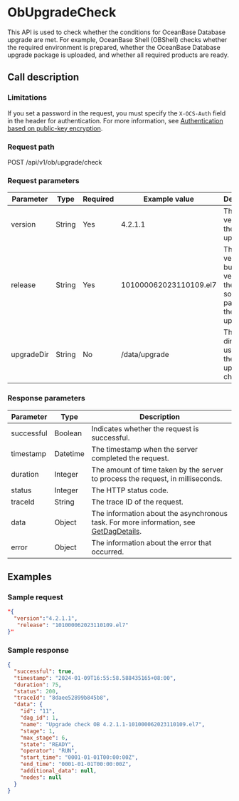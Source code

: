 # ObUpgradeCheck

This API is used to check whether the conditions for OceanBase Database upgrade are met. For example, OceanBase Shell (OBShell) checks whether the required environment is prepared, whether the OceanBase Database upgrade package is uploaded, and whether all required products are ready.

## Call description

### Limitations

If you set a password in the request, you must specify the `X-OCS-Auth` field in the header for authentication. For more information, see [Authentication based on public-key encryption](200.public-key-encryption-authentication.md).

### Request path

POST /api/v1/ob/upgrade/check

### Request parameters

| Parameter | Type | Required | Example value | Description |
| --- | --- | --- | --- | --- |
| version | String | Yes | 4.2.1.1 | The target version of the upgrade. |
| release | String | Yes | 101000062023110109.el7 | The release version and build version of the software package for the upgrade. |
| upgradeDir | String | No | /data/upgrade | The directory used for the upgrade check task. |

### Response parameters

| Parameter | Type | Description |
| --- | --- | --- |
| successful | Boolean | Indicates whether the request is successful. |
| timestamp | Datetime | The timestamp when the server completed the request. |
| duration | Integer | The amount of time taken by the server to process the request, in milliseconds. |
| status | Integer | The HTTP status code. |
| traceId | String | The trace ID of the request. |
| data | Object | The information about the asynchronous task. For more information, see [GetDagDetails](2000.get-dag-detail.md).  |
| error | Object | The information about the error that occurred. |

## Examples

### Sample request

```json
"{
  "version":"4.2.1.1",
   "release": "101000062023110109.el7"
}"
```

### Sample response

```json
{
  "successful": true,
  "timestamp": "2024-01-09T16:55:58.588435165+08:00",
  "duration": 75,
  "status": 200,
  "traceId": "8daee52899b845b8",
  "data": {
    "id": "11",
    "dag_id": 1,
    "name": "Upgrade check OB 4.2.1.1-101000062023110109.el7",
    "stage": 1,
    "max_stage": 6,
    "state": "READY",
    "operator": "RUN",
    "start_time": "0001-01-01T00:00:00Z",
    "end_time": "0001-01-01T00:00:00Z",
    "additional_data": null,
    "nodes": null
  }
}
```

